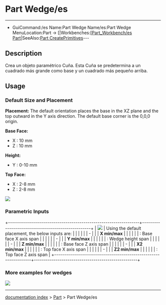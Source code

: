 # Part Wedge/es
---
- GuiCommand:/es   Name:Part Wedge   Name/es:Part Wedge   MenuLocation:Part -> [|Workbenches:[[Part_Workbench/es   Part](Part_CreatePrimitives/es___Part_CreatePrimitives]]_->_Cuña.md)|SeeAlso:[Part CreatePrimitives](Part_CreatePrimitives/es.md)---


</div>

## Description

Crea un objeto paramétrico Cuña. Esta Cuña se predetermina a un cuadrado más grande como base y un cuadrado más pequeño arriba.

## Usage

### Default Size and Placement 

**Placement:** The default orientation places the base in the XZ plane and the top outward in the Y axis direction. The default base corner is the 0,0,0 origin.

**Base Face:**

-   X : 10 mm
-   Z : 10 mm

**Height:**

-   Y : 0-10 mm

**Top Face:**

-   X : 2-8 mm
-   Z : 2-8 mm

![](images/PartWedgeProperty.png ) 

### Parametric Inputs 

+------------------------------------------------------------------+----------------------------------------------------+
| ![](images/PartWedgeProperty_Inputs.png ) | Using the default placement, the below inputs are: |
|                                                                  |                                                    |
|                                                                  | -                                   |
|                                                                  |     **X min/max**                     |
|                                                                  |                                                 |
|                                                                  |     : Base face X axis span                        |
|                                                                  |                                                    |
|                                                                  | -                                   |
|                                                                  |     **Y min/max**                     |
|                                                                  |                                                 |
|                                                                  |     : Wedge height span                            |
|                                                                  |                                                    |
|                                                                  | -                                   |
|                                                                  |     **Z min/max**                     |
|                                                                  |                                                 |
|                                                                  |     : Base face Z axis span                        |
|                                                                  |                                                    |
|                                                                  | -                                   |
|                                                                  |     **X2 min/max**                    |
|                                                                  |                                                 |
|                                                                  |     : Top face X axis span                         |
|                                                                  |                                                    |
|                                                                  | -                                   |
|                                                                  |     **Z2 min/max**                    |
|                                                                  |                                                 |
|                                                                  |     : Top face Z axis span                         |
+------------------------------------------------------------------+----------------------------------------------------+

### More examples for wedges 

![](images/Wedge_examples.png )

---
[documentation index](../README.md) > [Part](Part_Workbench.md) > Part Wedge/es

